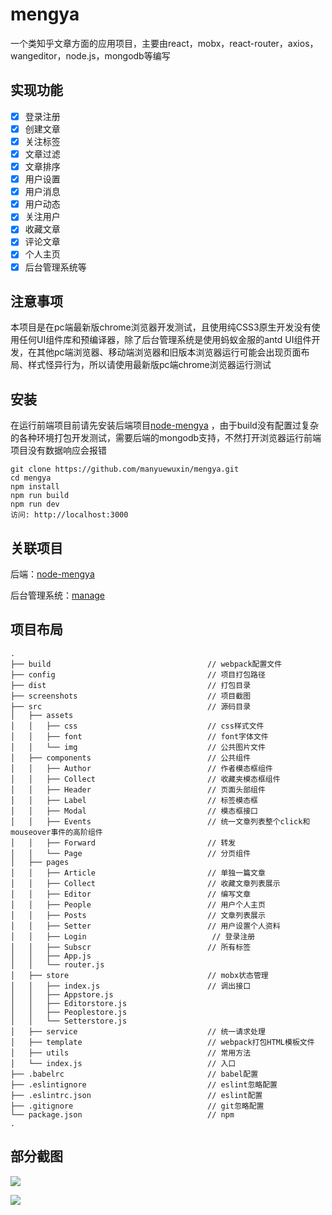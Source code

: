# mengya
一个类知乎文章方面的应用项目，主要由react，mobx，react-router，axios，wangeditor，node.js，mongodb等编写

## 实现功能
- [x] 登录注册
- [x] 创建文章
- [x] 关注标签
- [x] 文章过滤
- [x] 文章排序
- [x] 用户设置
- [x] 用户消息
- [x] 用户动态
- [x] 关注用户
- [x] 收藏文章
- [x] 评论文章
- [x] 个人主页
- [x] 后台管理系统等

## 注意事项
本项目是在pc端最新版chrome浏览器开发测试，且使用纯CSS3原生开发没有使用任何UI组件库和预编译器，除了后台管理系统是使用蚂蚁金服的antd UI组件开发，在其他pc端浏览器、移动端浏览器和旧版本浏览器运行可能会出现页面布局、样式怪异行为，所以请使用最新版pc端chrome浏览器运行测试

## 安装
在运行前端项目前请先安装后端项目[node-mengya](https://github.com/manyuewuxin/node-mengya)
，由于build没有配置过复杂的各种环境打包开发测试，需要后端的mongodb支持，不然打开浏览器运行前端项目没有数据响应会报错

    git clone https://github.com/manyuewuxin/mengya.git
    cd mengya
    npm install
    npm run build
    npm run dev 
    访问: http://localhost:3000

## 关联项目
后端：[node-mengya](https://github.com/manyuewuxin/node-mengya)

后台管理系统：[manage](https://github.com/manyuewuxin/manage)

## 项目布局
```
.
├── build                                   // webpack配置文件
├── config                                  // 项目打包路径
├── dist                                    // 打包目录
├── screenshots                             // 项目截图
├── src                                     // 源码目录
│   ├── assets
│   │   ├── css                             // css样式文件
│   │   ├── font                            // font字体文件
│   │   └── img                             // 公共图片文件
│   ├── components                          // 公共组件
│   │   ├── Author                          // 作者模态框组件
│   │   ├── Collect                         // 收藏夹模态框组件
│   │   ├── Header                          // 页面头部组件
│   │   ├── Label                           // 标签模态框
│   │   ├── Modal                           // 模态框接口
│   │   ├── Events                          // 统一文章列表整个click和mouseover事件的高阶组件
│   │   ├── Forward                         // 转发
│   │   └── Page                            // 分页组件
│   ├── pages                                   
│   │   ├── Article                         // 单独一篇文章
│   │   ├── Collect                         // 收藏文章列表展示
│   │   ├── Editor                          // 编写文章
│   │   ├── People                          // 用户个人主页
│   │   ├── Posts                           // 文章列表展示
│   │   ├── Setter                          // 用户设置个人资料
│   │   ├── Login                            // 登录注册
│   │   ├── Subscr                          // 所有标签
│   │   ├── App.js                         
│   │   └── router.js                           
│   ├── store                               // mobx状态管理
│   │   ├── index.js                        // 调出接口    
│   │   ├── Appstore.js                       
│   │   ├── Editorstore.js                                  
│   │   ├── Peoplestore.js                       
│   │   └── Setterstore.js                       
│   ├── service                             // 统一请求处理
│   ├── template                            // webpack打包HTML模板文件
│   ├── utils                               // 常用方法
│   └── index.js                            // 入口
├── .babelrc                                // babel配置
├── .eslintignore                           // eslint忽略配置
├── .eslintrc.json                          // eslint配置
├── .gitignore                              // git忽略配置
└── package.json                            // npm
.

```

## 部分截图

![](./screenshots/home.gif)

![](./screenshots/user.gif)
